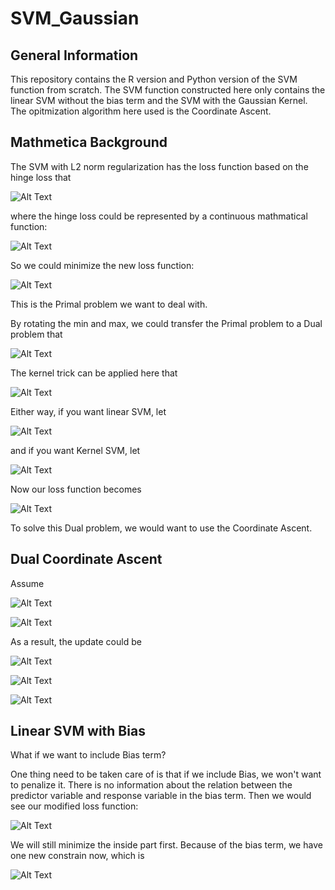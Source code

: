 # SVM_Gaussian

General Information
-------------------

This repository contains the R version and Python version of the SVM function from scratch. The SVM function constructed here only contains the linear SVM without the bias term and the SVM with the Gaussian Kernel. The opitmization algorithm here used is the Coordinate Ascent.

Mathmetica Background
---------------------

The SVM with L2 norm regularization has the loss function based on the hinge loss that

![Alt Text](https://github.com/nji3/SVM_Gaussian/blob/master/tex/function1.gif)

where the hinge loss could be represented by a continuous mathmatical function:

![Alt Text](https://github.com/nji3/SVM_Gaussian/blob/master/tex/function2.gif)

So we could minimize the new loss function:

![Alt Text](https://github.com/nji3/SVM_Gaussian/blob/master/tex/function3.gif)

This is the Primal problem we want to deal with.

By rotating the min and max, we could transfer the Primal problem to a Dual problem that

![Alt Text](https://github.com/nji3/SVM_Gaussian/blob/master/tex/function4.gif)

The kernel trick can be applied here that

![Alt Text](https://github.com/nji3/SVM_Gaussian/blob/master/tex/function5.gif)

Either way, if you want linear SVM, let

![Alt Text](https://github.com/nji3/SVM_Gaussian/blob/master/tex/function6.gif)

and if you want Kernel SVM, let

![Alt Text](https://github.com/nji3/SVM_Gaussian/blob/master/tex/function7.gif)

Now our loss function becomes

![Alt Text](https://github.com/nji3/SVM_Gaussian/blob/master/tex/function8.gif)

To solve this Dual problem, we would want to use the Coordinate Ascent.

Dual Coordinate Ascent
---------------------

Assume

![Alt Text](https://github.com/nji3/SVM_Gaussian/blob/master/tex/function9.gif)

![Alt Text](https://github.com/nji3/SVM_Gaussian/blob/master/tex/function10.gif)

As a result, the update could be

![Alt Text](https://github.com/nji3/SVM_Gaussian/blob/master/tex/function11.gif)

![Alt Text](https://github.com/nji3/SVM_Gaussian/blob/master/tex/function12.gif)

![Alt Text](https://github.com/nji3/SVM_Gaussian/blob/master/tex/function13.gif)

Linear SVM with Bias
---------------------

What if we want to include Bias term?

One thing need to be taken care of is that if we include Bias, we won't want to penalize it. There is no information about the relation between the predictor variable and response variable in the bias term. Then we would see our modified loss function:

![Alt Text](https://github.com/nji3/SVM_Gaussian/blob/master/tex/function14.gif)

We will still minimize the inside part first. Because of the bias term, we have one new constrain now, which is

![Alt Text](https://github.com/nji3/SVM_Gaussian/blob/master/tex/function15.gif)
